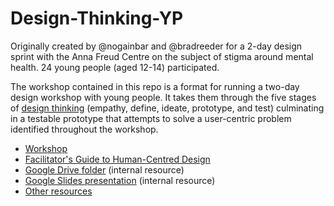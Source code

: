 # Design-Thinking-YP

Originally created by @nogainbar and @bradreeder for a 2-day design sprint with the Anna Freud Centre on the subject of stigma around mental health. 24 young people (aged 12-14) participated.

The workshop contained in this repo is a format for running a two-day design workshop with young people. It takes them through the five stages of [design thinking](https://en.wikipedia.org/wiki/Design_thinking) (empathy, define, ideate, prototype, and test) culminating in a testable prototype that attempts to solve a user-centric problem identified throughout the workshop.

* [Workshop](./workshop.md)
* [Facilitator's Guide to Human-Centred Design](http://www.plusacumen.org/courses/facilitator%E2%80%99s-guide-human-centered-design)
* [Google Drive folder](https://drive.google.com/drive/folders/0B24Sdkg-P6MnVktDOURlVEtFLTA) (internal resource)
* [Google Slides presentation](https://docs.google.com/presentation/d/1pXw-1476S-CM776Kh3TAlHqUmA79AS3XezpHm9BECWY/edit?ts=591183e5#slide=id.g1f44df5493_0_198) (internal resource)
* [Other resources](https://github.com/InFact-coop/Design-Thinking-YP/issues/1)
